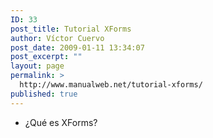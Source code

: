 ```yaml
---
ID: 33
post_title: Tutorial XForms
author: Víctor Cuervo
post_date: 2009-01-11 13:34:07
post_excerpt: ""
layout: page
permalink: >
  http://www.manualweb.net/tutorial-xforms/
published: true
---
```

<ul>
	<li>¿Qué es XForms?</li>
</ul>